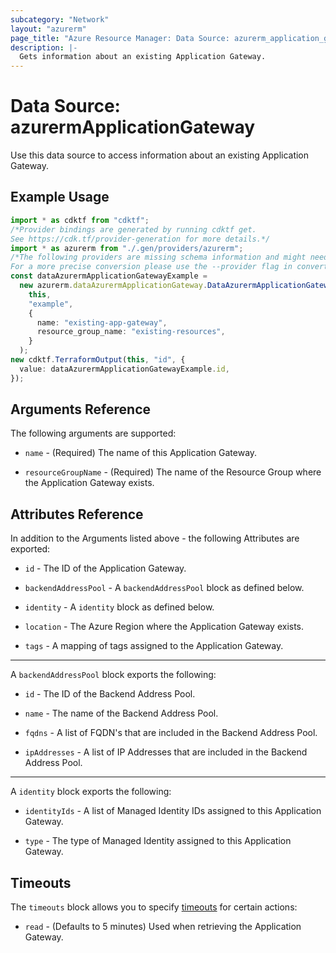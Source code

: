 ```yaml
---
subcategory: "Network"
layout: "azurerm"
page_title: "Azure Resource Manager: Data Source: azurerm_application_gateway"
description: |-
  Gets information about an existing Application Gateway.
---
```


# Data Source: azurermApplicationGateway

Use this data source to access information about an existing Application Gateway.

## Example Usage

```typescript
import * as cdktf from "cdktf";
/*Provider bindings are generated by running cdktf get.
See https://cdk.tf/provider-generation for more details.*/
import * as azurerm from "./.gen/providers/azurerm";
/*The following providers are missing schema information and might need manual adjustments to synthesize correctly: azurerm.
For a more precise conversion please use the --provider flag in convert.*/
const dataAzurermApplicationGatewayExample =
  new azurerm.dataAzurermApplicationGateway.DataAzurermApplicationGateway(
    this,
    "example",
    {
      name: "existing-app-gateway",
      resource_group_name: "existing-resources",
    }
  );
new cdktf.TerraformOutput(this, "id", {
  value: dataAzurermApplicationGatewayExample.id,
});

```

## Arguments Reference

The following arguments are supported:

*   `name` - (Required) The name of this Application Gateway.

*   `resourceGroupName` - (Required) The name of the Resource Group where the Application Gateway exists.

## Attributes Reference

In addition to the Arguments listed above - the following Attributes are exported:

*   `id` - The ID of the Application Gateway.

*   `backendAddressPool` - A `backendAddressPool` block as defined below.

*   `identity` - A `identity` block as defined below.

*   `location` - The Azure Region where the Application Gateway exists.

*   `tags` - A mapping of tags assigned to the Application Gateway.

***

A `backendAddressPool` block exports the following:

*   `id` - The ID of the Backend Address Pool.

*   `name` - The name of the Backend Address Pool.

*   `fqdns` - A list of FQDN's that are included in the Backend Address Pool.

*   `ipAddresses` - A list of IP Addresses that are included in the Backend Address Pool.

***

A `identity` block exports the following:

*   `identityIds` - A list of Managed Identity IDs assigned to this Application Gateway.

*   `type` - The type of Managed Identity assigned to this Application Gateway.

## Timeouts

The `timeouts` block allows you to specify [timeouts](https://www.terraform.io/language/resources/syntax#operation-timeouts) for certain actions:

* `read` - (Defaults to 5 minutes) Used when retrieving the Application Gateway.
